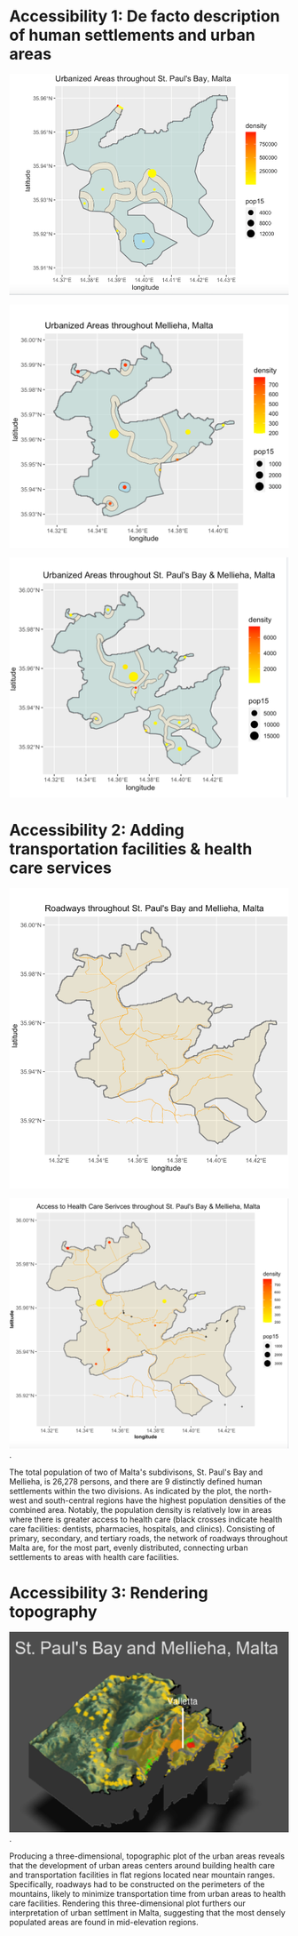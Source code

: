 
# Accessibility 1: De facto description of human settlements and urban areas


![](p5.png)  

![](urbanizedma.png)

![](urbanizedboth.png)

# Accessibility 2: Adding transportation facilities & health care services

![](roads.png)  


![](healthcare.png).  

The total population of two of Malta's subdivisons, St. Paul's Bay and Mellieha, is 26,278 persons, and there are 9 distinctly defined human settlements within the two divisions. As indicated by the plot, the north-west and south-central regions have the highest population densities of the combined area. Notably, the population density is relatively low in areas where there is greater access to health care (black crosses indicate health care facilities: dentists, pharmacies, hospitals, and clinics). Consisting of primary, secondary, and tertiary roads, the network of roadways throughout Malta are, for the most part, evenly distributed, connecting urban settlements to areas with health care facilities. 

# Accessibility 3: Rendering topography
![](final.png).  

Producing a three-dimensional, topographic plot of the urban areas reveals that the development of urban areas centers around building health care and transportation facilities in flat regions located near mountain ranges. Specifically, roadways had to be constructed on the perimeters of the mountains, likely to minimize transportation time from urban areas to health care facilities. Rendering this three-dimensional plot furthers our interpretation of urban settlment in Malta, suggesting that the most densely populated areas are found in mid-elevation regions.
